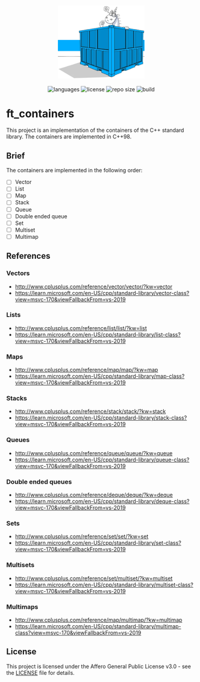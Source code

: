 <div align="center">
  <img src=".github/assets/container.png" width="230px" />
</div>
<br/>
<div align="center">
  <img src="https://img.shields.io/github/languages/count/vcwild/ft_containers?color=%23E96418&style=flat-square" alt="languages" />
  <img src="https://img.shields.io/github/license/vcwild/ft_containers?color=%23E96418&style=flat-square" alt="license" />
  <img src="https://img.shields.io/github/repo-size/vcwild/ft_containers?color=%23E96418&style=flat-square" alt="repo size" />
  <img src="https://img.shields.io/github/workflow/status/vcwild/ft_containers/complete-checking?style=flat-square&color=%23E96418" alt="build" />
</div>

# ft_containers

This project is an implementation of the containers of the C++ standard library. The containers are implemented in C++98.

## Brief

The containers are implemented in the following order:

- [ ] Vector
- [ ] List
- [ ] Map
- [ ] Stack
- [ ] Queue
- [ ] Double ended queue
- [ ] Set
- [ ] Multiset
- [ ] Multimap

## References

### Vectors

- <http://www.cplusplus.com/reference/vector/vector/?kw=vector>
- <https://learn.microsoft.com/en-US/cpp/standard-library/vector-class?view=msvc-170&viewFallbackFrom=vs-2019>

### Lists

- <http://www.cplusplus.com/reference/list/list/?kw=list>
- <https://learn.microsoft.com/en-US/cpp/standard-library/list-class?view=msvc-170&viewFallbackFrom=vs-2019>

### Maps

- <http://www.cplusplus.com/reference/map/map/?kw=map>
- <https://learn.microsoft.com/en-US/cpp/standard-library/map-class?view=msvc-170&viewFallbackFrom=vs-2019>

### Stacks

- <http://www.cplusplus.com/reference/stack/stack/?kw=stack>
- <https://learn.microsoft.com/en-US/cpp/standard-library/stack-class?view=msvc-170&viewFallbackFrom=vs-2019>

### Queues

- <http://www.cplusplus.com/reference/queue/queue/?kw=queue>
- <https://learn.microsoft.com/en-US/cpp/standard-library/queue-class?view=msvc-170&viewFallbackFrom=vs-2019>

### Double ended queues

- <http://www.cplusplus.com/reference/deque/deque/?kw=deque>
- <https://learn.microsoft.com/en-US/cpp/standard-library/deque-class?view=msvc-170&viewFallbackFrom=vs-2019>

### Sets

- <http://www.cplusplus.com/reference/set/set/?kw=set>
- <https://learn.microsoft.com/en-US/cpp/standard-library/set-class?view=msvc-170&viewFallbackFrom=vs-2019>

### Multisets

- <http://www.cplusplus.com/reference/set/multiset/?kw=multiset>
- <https://learn.microsoft.com/en-US/cpp/standard-library/multiset-class?view=msvc-170&viewFallbackFrom=vs-2019>

### Multimaps

- <http://www.cplusplus.com/reference/map/multimap/?kw=multimap>
- <https://learn.microsoft.com/en-US/cpp/standard-library/multimap-class?view=msvc-170&viewFallbackFrom=vs-2019>

## License

This project is licensed under the Affero General Public License v3.0 - see the [LICENSE](LICENSE) file for details.
